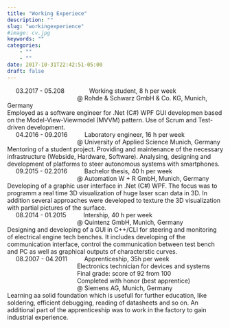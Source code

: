 ```yaml
---
title: "Working Experiece"
description: ""
slug: "workingexperience"
#image: cv.jpg
keywords: ""
categories: 
    - ""
    - ""
date: 2017-10-31T22:42:51-05:00
draft: false
---
```


 <div style="text-indent:20px;">03.2017 - 05.208  &emsp;&emsp; &emsp; &nbsp;Working student, 8 h per week</div>
 <div style="text-indent:20px;">&emsp; &emsp;&emsp; &emsp;&emsp; &emsp;&emsp; &emsp; &ensp; @ Rohde & Schwarz GmbH & Co. KG, Munich, Germany</div>
Employed as a software engineer for .Net (C#) WPF GUI developmen based on the Model-View-Viewmodel (MVVM) pattern. Use of Scrum and Test-driven development.
 
 <div style="text-indent:20px;">04.2016 - 09.2016  &emsp;&emsp; &nbsp;Laboratory  engineer, 16 h per week</div>
 <div style="text-indent:20px;">&emsp; &emsp;&emsp; &emsp;&emsp; &emsp;&emsp; &emsp; &ensp; @ University of Applied Science Munich, Germany</div>
Mentoring of a student project. Providing and maintenance of the necessary infrastructure (Webside, Hardware, Software).
 Analysing, designing and development of platforms to steer autonomous systems with smartphones.

 <div style="text-indent:20px;">09.2015 - 02.2016 &emsp;&emsp; &nbsp;Bachelor thesis, 40 h per week</div>
 <div style="text-indent:20px;">&emsp; &emsp;&emsp; &emsp;&emsp; &emsp;&emsp; &emsp; &ensp; @ Automation W + R GmbH, Munich, Germany</div>
Developing of a graphic user interface in .Net (C#) WPF. The focus was to programm a real time 3D visualization of huge laser scan data in 3D.
 In addition several approaches were developed to texture the 3D visualization with partial pictures of the surface.

 <div style="text-indent:20px;">08.2014 - 01.2015 &emsp;&emsp; &nbsp;Intership, 40 h per week</div>
 <div style="text-indent:20px;">&emsp; &emsp;&emsp; &emsp;&emsp; &emsp;&emsp; &emsp; &ensp; @ Quintenz GmbH, Munich, Germany</div>
Designing and developing of a GUI in C++/CLI for steering and monitoring of electrical engine tech benches.
 It includes developing of the communication interface, control the communication between test bench and PC as well as graphical outputs of characterstic curves.

 <div style="text-indent:20px;">08.2007 - 04.2011 &emsp;&emsp; &nbsp;Apprenticeship, 35h per week</div>
  <div style="text-indent:20px;">&emsp; &emsp;&emsp; &emsp;&emsp; &emsp;&emsp; &emsp; &ensp; Electronics technician for devices and systems</div>
 <div style="text-indent:20px;">&emsp; &emsp;&emsp; &emsp;&emsp; &emsp;&emsp; &emsp; &ensp; Final grade: score of 92 from 100</div>
  <div style="text-indent:20px;">&emsp; &emsp;&emsp; &emsp;&emsp; &emsp;&emsp; &emsp; &ensp; Completed with honor (best apprentice)  </div>
 <div style="text-indent:20px;">&emsp; &emsp;&emsp; &emsp;&emsp; &emsp;&emsp; &emsp; &ensp; @ Siemens AG, Munich, Germany</div>
Learning aa solid foundation which is usefull for further education, like soldering, efficient debugging, reading of datasheets and so on.
 An additional part of the apprenticeship was to work in the factory to gain industrial experience.


